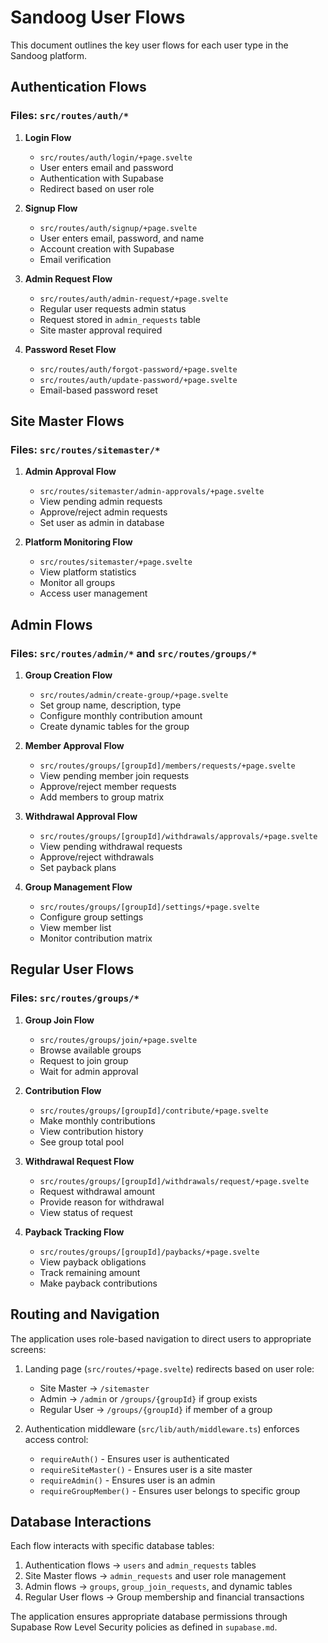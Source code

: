 # Sandoog User Flows

This document outlines the key user flows for each user type in the Sandoog platform.

## Authentication Flows

### Files: `src/routes/auth/*`

1. **Login Flow**
   - `src/routes/auth/login/+page.svelte`
   - User enters email and password
   - Authentication with Supabase
   - Redirect based on user role

2. **Signup Flow**
   - `src/routes/auth/signup/+page.svelte`
   - User enters email, password, and name
   - Account creation with Supabase
   - Email verification

3. **Admin Request Flow**
   - `src/routes/auth/admin-request/+page.svelte`
   - Regular user requests admin status
   - Request stored in `admin_requests` table
   - Site master approval required

4. **Password Reset Flow**
   - `src/routes/auth/forgot-password/+page.svelte`
   - `src/routes/auth/update-password/+page.svelte`
   - Email-based password reset

## Site Master Flows

### Files: `src/routes/sitemaster/*`

1. **Admin Approval Flow**
   - `src/routes/sitemaster/admin-approvals/+page.svelte`
   - View pending admin requests
   - Approve/reject admin requests
   - Set user as admin in database

2. **Platform Monitoring Flow**
   - `src/routes/sitemaster/+page.svelte`
   - View platform statistics
   - Monitor all groups
   - Access user management

## Admin Flows

### Files: `src/routes/admin/*` and `src/routes/groups/*`

1. **Group Creation Flow**
   - `src/routes/admin/create-group/+page.svelte`
   - Set group name, description, type
   - Configure monthly contribution amount
   - Create dynamic tables for the group

2. **Member Approval Flow**
   - `src/routes/groups/[groupId]/members/requests/+page.svelte`
   - View pending member join requests
   - Approve/reject member requests
   - Add members to group matrix

3. **Withdrawal Approval Flow**
   - `src/routes/groups/[groupId]/withdrawals/approvals/+page.svelte`
   - View pending withdrawal requests
   - Approve/reject withdrawals
   - Set payback plans

4. **Group Management Flow**
   - `src/routes/groups/[groupId]/settings/+page.svelte`
   - Configure group settings
   - View member list
   - Monitor contribution matrix

## Regular User Flows

### Files: `src/routes/groups/*`

1. **Group Join Flow**
   - `src/routes/groups/join/+page.svelte`
   - Browse available groups
   - Request to join group
   - Wait for admin approval

2. **Contribution Flow**
   - `src/routes/groups/[groupId]/contribute/+page.svelte`
   - Make monthly contributions
   - View contribution history
   - See group total pool

3. **Withdrawal Request Flow**
   - `src/routes/groups/[groupId]/withdrawals/request/+page.svelte`
   - Request withdrawal amount
   - Provide reason for withdrawal
   - View status of request

4. **Payback Tracking Flow**
   - `src/routes/groups/[groupId]/paybacks/+page.svelte`
   - View payback obligations
   - Track remaining amount
   - Make payback contributions

## Routing and Navigation

The application uses role-based navigation to direct users to appropriate screens:

1. Landing page (`src/routes/+page.svelte`) redirects based on user role:
   - Site Master → `/sitemaster`
   - Admin → `/admin` or `/groups/{groupId}` if group exists
   - Regular User → `/groups/{groupId}` if member of a group

2. Authentication middleware (`src/lib/auth/middleware.ts`) enforces access control:
   - `requireAuth()` - Ensures user is authenticated
   - `requireSiteMaster()` - Ensures user is a site master
   - `requireAdmin()` - Ensures user is an admin
   - `requireGroupMember()` - Ensures user belongs to specific group

## Database Interactions

Each flow interacts with specific database tables:

1. Authentication flows → `users` and `admin_requests` tables
2. Site Master flows → `admin_requests` and user role management
3. Admin flows → `groups`, `group_join_requests`, and dynamic tables
4. Regular User flows → Group membership and financial transactions

The application ensures appropriate database permissions through Supabase Row Level Security policies as defined in `supabase.md`. 